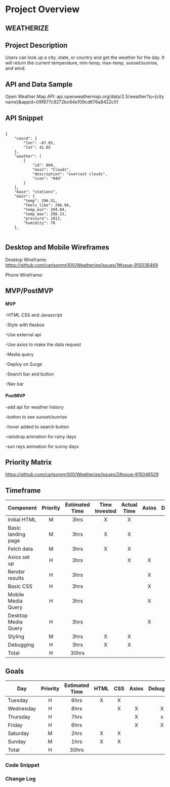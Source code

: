 # Project Overview

## WEATHERIZE

## Project Description

Users can look up a city, state, or country and get the weather for the day. It will return the current temperature, min-temp, max-temp, sunset/sunrise, and wind.

## API and Data Sample

Open Weather Map API: api.openweathermap.org/data/2.5/weather?q={city name}&appid=09f877c9272bc64e109cd676a8422c51

## API Snippet
```

{
    "coord": {
        "lon": -87.65,
        "lat": 41.85
    },
    "weather": [
        {
            "id": 804,
            "main": "Clouds",
            "description": "overcast clouds",
            "icon": "04d"
        }
    ],
    "base": "stations",
    "main": {
        "temp": 296.51,
        "feels_like": 296.94,
        "temp_min": 294.84,
        "temp_max": 298.15,
        "pressure": 1012,
        "humidity": 78
    },
    
```
## Desktop and Mobile Wireframes

Desktop Wireframe: https://github.com/carlsonmr000/Weatherize/issues/1#issue-915036469

Phone Wireframe:  

## MVP/PostMVP

#### MVP 

-HTML CSS and Javascript

-Style with flexbox

-Use external api

-Use axios to make the data request

-Media query

-Deploy on Surge

-Search bar and button

-Nav bar

#### PostMVP  

-add api for weather history

-button to see sunset/sunrise

-hover added to search button

-raindrop animation for rainy days

-sun rays animation for sunny days

## Priority Matrix 

https://github.com/carlsonmr000/Weatherize/issues/2#issue-915046529

## Timeframe

| Component | Priority | Estimated Time | Time Invested| Actual Time | Axios | Debugging|Javascript
| --- | :---: |  :---: | :---: | :---: | :---: | :---: | :---: |
| Initial HTML| M | 3hrs|  X | X |   |  |   |
| Basic landing page| M | 3hrs|  X | X |   |  |   |
| Fetch data| M | 3hrs|  X | X |   |  |   |
| Axios set up | H | 3hrs|   |  X|  X |X  | x  |
| Render results | H | 3hrs|    |  |  X | x|  x |
| Basic CSS| H | 3hrs|    |  |  X |  X|   x|
| Mobile Media Query | H | 3hrs|    |  |  X | x|  x |
| Desktop Media Query | H | 3hrs|    |  |  X | x|  x |
| Styling | M | 3hrs|   X |  X|   |  |   |
| Debugging | H | 3hrs| X  | X |   |  |   |
| Total | H | 30hrs|    |  |   |  |   | (edited) 
  

## Goals

| Day | Priority | Estimated Time | HTML| CSS | Axios | Debugging|Javascript
| --- | :---: |  :---: | :---: | :---: | :---: | :---: | :---: |
| Tuesday| H | 6hrs|  X | X |   |  |   |
| Wednesday | H | 8hrs|   |  X|  X |X  | x  |
| Thursday | H | 7hrs|    |  |  X | x|  x |
| Friday| H | 6hrs|    |  |  X |  X|   x|
| Saturday | M | 2hrs|   X |  X|   |  |   |
| Sunday | M | 1hrs| X  | X |   |  |   |
| Total | H | 30hrs|    |  |   |  |   | (edited) 


### Code Snippet

### Change Log

 
